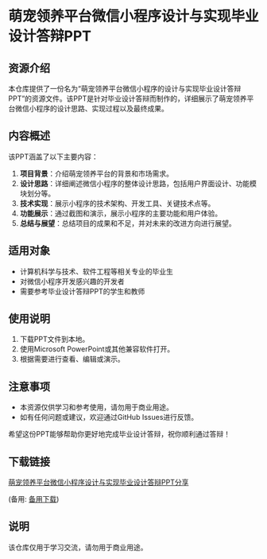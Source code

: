 # 萌宠领养平台微信小程序设计与实现毕业设计答辩PPT

## 资源介绍

本仓库提供了一份名为“萌宠领养平台微信小程序的设计与实现毕业设计答辩PPT”的资源文件。该PPT是针对毕业设计答辩而制作的，详细展示了萌宠领养平台微信小程序的设计思路、实现过程以及最终成果。

## 内容概述

该PPT涵盖了以下主要内容：

1. **项目背景**：介绍萌宠领养平台的背景和市场需求。
2. **设计思路**：详细阐述微信小程序的整体设计思路，包括用户界面设计、功能模块划分等。
3. **技术实现**：展示小程序的技术架构、开发工具、关键技术点等。
4. **功能展示**：通过截图和演示，展示小程序的主要功能和用户体验。
5. **总结与展望**：总结项目的成果和不足，并对未来的改进方向进行展望。

## 适用对象

- 计算机科学与技术、软件工程等相关专业的毕业生
- 对微信小程序开发感兴趣的开发者
- 需要参考毕业设计答辩PPT的学生和教师

## 使用说明

1. 下载PPT文件到本地。
2. 使用Microsoft PowerPoint或其他兼容软件打开。
3. 根据需要进行查看、编辑或演示。

## 注意事项

- 本资源仅供学习和参考使用，请勿用于商业用途。
- 如有任何问题或建议，欢迎通过GitHub Issues进行反馈。

希望这份PPT能够帮助你更好地完成毕业设计答辩，祝你顺利通过答辩！

## 下载链接
[萌宠领养平台微信小程序设计与实现毕业设计答辩PPT分享](https://pan.quark.cn/s/6926f987bb05) 

(备用: [备用下载](https://pan.baidu.com/s/1-yEz-8fl5sHQ2oz6BUU_gw?pwd=1234))

## 说明

该仓库仅用于学习交流，请勿用于商业用途。
